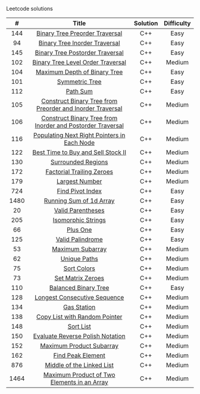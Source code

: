 Leetcode solutions

|   #    |  Title          |   Solution           |  Difficulty   |
| :---:  | :-------------: | :-------------:      | :-----:       |
|  144   | [Binary Tree Preorder Traversal](https://leetcode.com/problems/binary-tree-preorder-traversal/)    |  C++         |  Easy       |
|  94    | [Binary Tree Inorder Traversal](https://leetcode.com/problems/binary-tree-inorder-traversal/)   |  C++  |  Easy   |
|  145   | [Binary Tree Postorder Traversal](https://leetcode.com/problems/binary-tree-postorder-traversal/)  |  C++ |  Easy |
|  102   | [Binary Tree Level Order Traversal](https://leetcode.com/problems/binary-tree-level-order-traversal/) | C++ | Medium |
|  104   | [Maximum Depth of Binary Tree](https://leetcode.com/problems/maximum-depth-of-binary-tree/)  |  C++  | Easy  |
|  101   | [Symmetric Tree](https://leetcode.com/problems/symmetric-tree/)  |  C++  | Easy  |
|  112   | [Path Sum](https://leetcode.com/problems/path-sum/)  |  C++  |  Easy  |
| 105    | [Construct Binary Tree from Preorder and Inorder Traversal](https://leetcode.com/problems/construct-binary-tree-from-preorder-and-inorder-traversal/)  |  C++  | Medium |  
| 106 | [Construct Binary Tree from Inorder and Postorder Traversal](https://leetcode.com/problems/construct-binary-tree-from-inorder-and-postorder-traversal/)  | C++ | Medium |
| 116 | [Populating Next Right Pointers in Each Node](https://leetcode.com/problems/populating-next-right-pointers-in-each-node/) | C++ | Medium |
| 122 | [Best Time to Buy and Sell Stock II](https://leetcode.com/problems/best-time-to-buy-and-sell-stock-ii/) | C++ | Medium |
| 130 | [Surrounded Regions](https://leetcode.com/problems/surrounded-regions/) | C++ | Medium |
| 172 | [Factorial Trailing Zeroes](https://leetcode.com/problems/factorial-trailing-zeroes/) | C++ | Medium |
| 179 | [Largest Number](https://leetcode.com/problems/largest-number/) | C++ | Medium |
| 724 | [Find Pivot Index](https://leetcode.com/problems/find-pivot-index/) | C++ | Easy |
| 1480 | [Running Sum of 1d Array](https://leetcode.com/problems/running-sum-of-1d-array/) | C++ | Easy |
| 20 | [Valid Parentheses](https://leetcode.com/problems/valid-parentheses/) | C++ | Easy |
| 205 | [Isomorphic Strings](https://leetcode.com/problems/isomorphic-strings/) | C++ | Easy |
| 66 | [Plus One](https://leetcode.com/problems/plus-one/) | C++ | Easy |
| 125 | [Valid Palindrome](https://leetcode.com/problems/valid-palindrome/) | C++ | Easy |
| 53 | [Maximum Subarray](https://leetcode.com/problems/maximum-subarray/) | C++| Medium |
| 62 | [Unique Paths](https://leetcode.com/problems/unique-paths/) | C++ | Medium |
| 75 | [Sort Colors](https://leetcode.com/problems/sort-colors/) | C++ | Medium |
| 73 | [Set Matrix Zeroes](https://leetcode.com/problems/set-matrix-zeroes/) | C++ | Medium |
| 110 | [Balanced Binary Tree](https://leetcode.com/problems/balanced-binary-tree/) | C++ | Easy |
| 128 | [Longest Consecutive Sequence](https://leetcode.com/problems/longest-consecutive-sequence/) | C++ | Medium |
| 134 | [Gas Station](https://leetcode.com/problems/gas-station/) | C++ | Medium|
| 138 | [Copy List with Random Pointer](https://leetcode.com/problems/copy-list-with-random-pointer/) | C++ | Medium |
| 148 | [Sort List](https://leetcode.com/problems/sort-list/) | C++ | Medium |
| 150 | [Evaluate Reverse Polish Notation](https://leetcode.com/problems/evaluate-reverse-polish-notation/) | C++ | Medium |
| 152 | [Maximum Product Subarray](https://leetcode.com/problems/maximum-product-subarray/) | C++ | Medium |
| 162 | [Find Peak Element](https://leetcode.com/problems/find-peak-element/) | C++ | Medium |
| 876 | [Middle of the Linked List](https://leetcode.com/problems/middle-of-the-linked-list/) | C++ | Medium |
| 1464 | [Maximum Product of Two Elements in an Array](https://leetcode.com/problems/maximum-product-of-two-elements-in-an-array/) | C++ | Medium |
